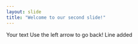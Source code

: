 ```yaml
---
layout: slide
title: "Welcome to our second slide!"
---
```

Your text
Use the left arrow to go back!
Line added
